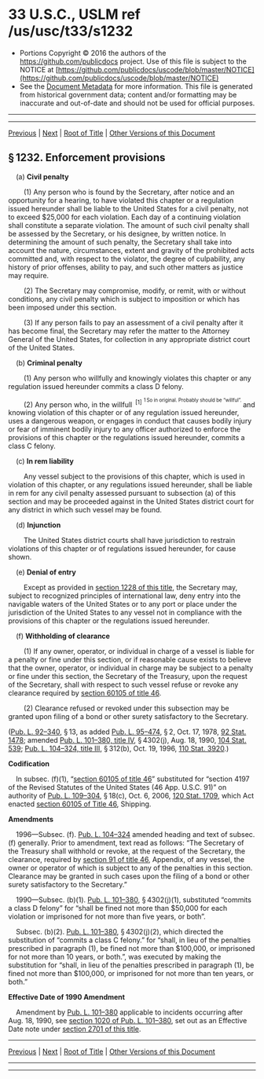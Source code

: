 ---
---

# 33 U.S.C., USLM ref /us/usc/t33/s1232

* Portions Copyright © 2016 the authors of the https://github.com/publicdocs project.
  Use of this file is subject to the NOTICE at [https://github.com/publicdocs/uscode/blob/master/NOTICE](https://github.com/publicdocs/uscode/blob/master/NOTICE)
* See the [Document Metadata](././../../../..//README.md) for more information.
  This file is generated from historical government data; content and/or formatting may be inaccurate and out-of-date and should not be used for official purposes.

----------
----------

[Previous](./../../../..//us/usc/t33/ch25/m__us_usc_t33_s1231a.md) | [Next](./../../../..//us/usc/t33/ch25/m__us_usc_t33_s1232a.md) | [Root of Title](./../../../../) | [Other Versions of this Document](https://publicdocs.github.io/go/links?ns=uslm&ref=%2Fus%2Fusc%2Ft33%2Fs1232)

## § 1232. Enforcement provisions

    (a) __Civil penalty__ 

        (1) Any person who is found by the Secretary, after notice and an opportunity for a hearing, to have violated this chapter or a regulation issued hereunder shall be liable to the United States for a civil penalty, not to exceed $25,000 for each violation. Each day of a continuing violation shall constitute a separate violation. The amount of such civil penalty shall be assessed by the Secretary, or his designee, by written notice. In determining the amount of such penalty, the Secretary shall take into account the nature, circumstances, extent and gravity of the prohibited acts committed and, with respect to the violator, the degree of culpability, any history of prior offenses, ability to pay, and such other matters as justice may require.

        (2) The Secretary may compromise, modify, or remit, with or without conditions, any civil penalty which is subject to imposition or which has been imposed under this section.

        (3) If any person fails to pay an assessment of a civil penalty after it has become final, the Secretary may refer the matter to the Attorney General of the United States, for collection in any appropriate district court of the United States.

    (b) __Criminal penalty__ 

        (1) Any person who willfully and knowingly violates this chapter or any regulation issued hereunder commits a class D felony.

        (2) Any person who, in the willfull  <sup>\[1\]</sup>  <sup><sup> 1 So in original. Probably should be “willful”. </sup></sup>  and knowing violation of this chapter or of any regulation issued hereunder, uses a dangerous weapon, or engages in conduct that causes bodily injury or fear of imminent bodily injury to any officer authorized to enforce the provisions of this chapter or the regulations issued hereunder, commits a class C felony.

    (c) __In rem liability__ 

        Any vessel subject to the provisions of this chapter, which is used in violation of this chapter, or any regulations issued hereunder, shall be liable in rem for any civil penalty assessed pursuant to subsection (a) of this section and may be proceeded against in the United States district court for any district in which such vessel may be found.

    (d) __Injunction__ 

        The United States district courts shall have jurisdiction to restrain violations of this chapter or of regulations issued hereunder, for cause shown.

    (e) __Denial of entry__ 

        Except as provided in [section 1228 of this title][/us/usc/t33/s1228], the Secretary may, subject to recognized principles of international law, deny entry into the navigable waters of the United States or to any port or place under the jurisdiction of the United States to any vessel not in compliance with the provisions of this chapter or the regulations issued hereunder.

    (f) __Withholding of clearance__ 

        (1) If any owner, operator, or individual in charge of a vessel is liable for a penalty or fine under this section, or if reasonable cause exists to believe that the owner, operator, or individual in charge may be subject to a penalty or fine under this section, the Secretary of the Treasury, upon the request of the Secretary, shall with respect to such vessel refuse or revoke any clearance required by [section 60105 of title 46][/us/usc/t46/s60105].

        (2) Clearance refused or revoked under this subsection may be granted upon filing of a bond or other surety satisfactory to the Secretary.

([Pub. L. 92–340][/us/pl/92/340], § 13, as added [Pub. L. 95–474][/us/pl/95/474], § 2, Oct. 17, 1978, [92 Stat. 1478][/us/stat/92/1478]; amended [Pub. L. 101–380, title IV][/us/pl/101/380/tIV], § 4302(j), Aug. 18, 1990, [104 Stat. 539][/us/stat/104/539]; [Pub. L. 104–324, title III][/us/pl/104/324/tIII], § 312(b), Oct. 19, 1996, [110 Stat. 3920][/us/stat/110/3920].)

 __Codification__ 

    In subsec. (f)(1), “[section 60105 of title 46][/us/usc/t46/s60105]” substituted for “section 4197 of the Revised Statutes of the United States (46 App. U.S.C. 91)” on authority of [Pub. L. 109–304][/us/pl/109/304], § 18(c), Oct. 6, 2006, [120 Stat. 1709][/us/stat/120/1709], which Act enacted [section 60105 of Title 46][/us/usc/t46/s60105], Shipping.

 __Amendments__ 

    1996—Subsec. (f). [Pub. L. 104–324][/us/pl/104/324] amended heading and text of subsec. (f) generally. Prior to amendment, text read as follows: “The Secretary of the Treasury shall withhold or revoke, at the request of the Secretary, the clearance, required by [section 91 of title 46][/us/usc/t46/s91], Appendix, of any vessel, the owner or operator of which is subject to any of the penalties in this section. Clearance may be granted in such cases upon the filing of a bond or other surety satisfactory to the Secretary.”

    1990—Subsec. (b)(1). [Pub. L. 101–380][/us/pl/101/380], § 4302(j)(1), substituted “commits a class D felony” for “shall be fined not more than $50,000 for each violation or imprisoned for not more than five years, or both”.

    Subsec. (b)(2). [Pub. L. 101–380][/us/pl/101/380], § 4302(j)(2), which directed the substitution of “commits a class C felony.” for “shall, in lieu of the penalties prescribed in paragraph (1), be fined not more than $100,000, or imprisoned for not more than 10 years, or both.”, was executed by making the substitution for “shall, in lieu of the penalties prescribed in paragraph (1), be fined not more than $100,000, or imprisoned for not more than ten years, or both.”

 __Effective Date of 1990 Amendment__ 

    Amendment by [Pub. L. 101–380][/us/pl/101/380] applicable to incidents occurring after Aug. 18, 1990, see [section 1020 of Pub. L. 101–380][/us/pl/101/380/s1020], set out as an Effective Date note under [section 2701 of this title][/us/usc/t33/s2701].

----------

[Previous](./../../../..//us/usc/t33/ch25/m__us_usc_t33_s1231a.md) | [Next](./../../../..//us/usc/t33/ch25/m__us_usc_t33_s1232a.md) | [Root of Title](./../../../../) | [Other Versions of this Document](https://publicdocs.github.io/go/links?ns=uslm&ref=%2Fus%2Fusc%2Ft33%2Fs1232)

----------
----------

[/us/usc/t33/s1228]: https://publicdocs.github.io/go/links?ns=uslm&ref=%2Fus%2Fusc%2Ft33%2Fs1228
[/us/usc/t46/s60105]: https://publicdocs.github.io/go/links?ns=uslm&ref=%2Fus%2Fusc%2Ft46%2Fs60105
[/us/pl/92/340]: https://publicdocs.github.io/go/links?ns=uslm&ref=%2Fus%2Fpl%2F92%2F340
[/us/pl/95/474]: https://publicdocs.github.io/go/links?ns=uslm&ref=%2Fus%2Fpl%2F95%2F474
[/us/stat/92/1478]: https://publicdocs.github.io/go/links?ns=uslm&ref=%2Fus%2Fstat%2F92%2F1478
[/us/pl/101/380/tIV]: https://publicdocs.github.io/go/links?ns=uslm&ref=%2Fus%2Fpl%2F101%2F380%2FtIV
[/us/stat/104/539]: https://publicdocs.github.io/go/links?ns=uslm&ref=%2Fus%2Fstat%2F104%2F539
[/us/pl/104/324/tIII]: https://publicdocs.github.io/go/links?ns=uslm&ref=%2Fus%2Fpl%2F104%2F324%2FtIII
[/us/stat/110/3920]: https://publicdocs.github.io/go/links?ns=uslm&ref=%2Fus%2Fstat%2F110%2F3920
[/us/usc/t46/s60105]: https://publicdocs.github.io/go/links?ns=uslm&ref=%2Fus%2Fusc%2Ft46%2Fs60105
[/us/pl/109/304]: https://publicdocs.github.io/go/links?ns=uslm&ref=%2Fus%2Fpl%2F109%2F304
[/us/stat/120/1709]: https://publicdocs.github.io/go/links?ns=uslm&ref=%2Fus%2Fstat%2F120%2F1709
[/us/usc/t46/s60105]: https://publicdocs.github.io/go/links?ns=uslm&ref=%2Fus%2Fusc%2Ft46%2Fs60105
[/us/pl/104/324]: https://publicdocs.github.io/go/links?ns=uslm&ref=%2Fus%2Fpl%2F104%2F324
[/us/usc/t46/s91]: https://publicdocs.github.io/go/links?ns=uslm&ref=%2Fus%2Fusc%2Ft46%2Fs91
[/us/pl/101/380]: https://publicdocs.github.io/go/links?ns=uslm&ref=%2Fus%2Fpl%2F101%2F380
[/us/pl/101/380]: https://publicdocs.github.io/go/links?ns=uslm&ref=%2Fus%2Fpl%2F101%2F380
[/us/pl/101/380]: https://publicdocs.github.io/go/links?ns=uslm&ref=%2Fus%2Fpl%2F101%2F380
[/us/pl/101/380/s1020]: https://publicdocs.github.io/go/links?ns=uslm&ref=%2Fus%2Fpl%2F101%2F380%2Fs1020
[/us/usc/t33/s2701]: https://publicdocs.github.io/go/links?ns=uslm&ref=%2Fus%2Fusc%2Ft33%2Fs2701


